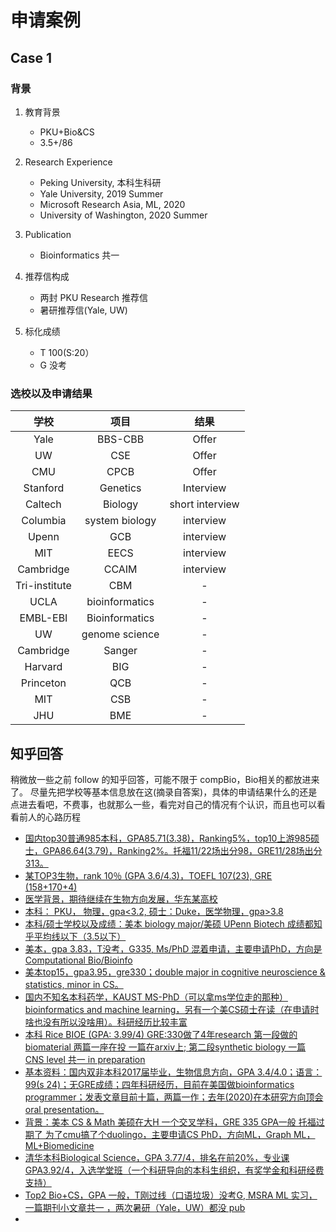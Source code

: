 # 申请案例

## Case 1 

### 背景
1. 教育背景
      * PKU+Bio&CS
      * 3.5+/86

2. Research Experience
      * Peking University, 本科生科研
      * Yale University, 2019 Summer
      * Microsoft Research Asia, ML, 2020
      * University of Washington, 2020 Summer

3. Publication
      * Bioinformatics 共一

4. 推荐信构成
      * 两封 PKU Research 推荐信
      * 暑研推荐信(Yale, UW)

5. 标化成绩
      * T 100(S:20）
      * G 没考

### 选校以及申请结果

| 学校 | 项目 | 结果 |
|:-: | :-: | :-:|
| Yale   | BBS-CBB| Offer  |
| UW   | CSE | Offer  |
| CMU  | CPCB | Offer  |
| Stanford  | Genetics | Interview |
| Caltech   | Biology | short interview  |
| Columbia |system biology | interview  |
| Upenn  | GCB| interview  |
| MIT  | EECS | interview  |
| Cambridge   | CCAIM | interview  |
| Tri-institute | CBM | -|
| UCLA | bioinformatics | -|
| EMBL-EBI | Bioinformatics | - |
| UW |  genome science  | - |
| Cambridge  | Sanger  | - |
| Harvard  | BIG  | - |
| Princeton  | QCB | - |
| MIT  | CSB  | - |
| JHU  | BME  | - |



## 知乎回答
稍微放一些之前 follow 的知乎回答，可能不限于 compBio，Bio相关的都放进来了。
尽量先把学校等基本信息放在这(摘录自答案)，具体的申请结果什么的还是点进去看吧，不费事，也就那么一些，看完对自己的情况有个认识，而且也可以看看前人的心路历程

* [国内top30普通985本科，GPA85.71(3.38)，Ranking5%，top10上游985硕士，GPA86.64(3.79)，Ranking2%。托福11/22场出分98，GRE11/28场出分313。](https://www.zhihu.com/question/357928233/answer/1775376440)
* [某TOP3生物，rank 10％ (GPA 3.6/4.3)，TOEFL 107(23), GRE (158+170+4)](https://www.zhihu.com/question/357928233/answer/1572869165)
* [医学背景，期待继续在生物方向发展，华东某高校](https://www.zhihu.com/question/357928233/answer/1767168394)
* [本科： PKU， 物理，gpa<3.2, 硕士：Duke，医学物理，gpa>3.8](https://www.zhihu.com/question/357928233/answer/1715321475)
* [本科/硕士学校以及成绩：美本 biology major/美硕 UPenn Biotech 成绩都知乎平均线以下（3.5以下）](https://www.zhihu.com/question/357928233/answer/1736942074)
* [美本，gpa 3.83，T没考，G335, Ms/PhD 混着申请，主要申请PhD，方向是Computational Bio/Bioinfo](https://www.zhihu.com/question/357928233/answer/1642607571)
* [美本top15，gpa3.95，gre330；double major in cognitive neuroscience & statistics, minor in CS。](https://www.zhihu.com/question/357928233/answer/1602467528)
* [国内不知名本科药学，KAUST MS-PhD（可以拿ms学位走的那种）bioinformatics and machine learning，另有一个美CS硕士在读（在申请时啥也没有所以没啥用）。科研经历比较丰富](https://www.zhihu.com/question/357928233/answer/1733084382)
* [本科 Rice BIOE (GPA: 3.99/4) GRE:330做了4年research 第一段做的biomaterial 两篇一座在投 一篇在arxiv上; 第二段synthetic biology 一篇 CNS level 共一 in preparation](https://www.zhihu.com/question/357928233/answer/1607767525)
* [基本资料：国内双非本科2017届毕业，生物信息方向，GPA 3.4/4.0；语言：99(s 24)；无GRE成绩；四年科研经历，目前在美国做bioinformatics programmer；发表文章目前十篇，两篇一作；去年(2020)在本研究方向顶会oral presentation。](https://www.zhihu.com/question/357928233/answer/1722266913)
* [背景：美本 CS & Math 美硕在大H 一个交叉学科，GRE 335 GPA一般 托福过期了 为了cmu搞了个duolingo，主要申请CS PhD，方向ML，Graph ML，ML+Biomedicine](https://www.zhihu.com/question/357928233/answer/1196624190)
* [清华本科Biological Science，GPA 3.77/4，排名在前20%，专业课GPA3.92/4，入选学堂班（一个科研导向的本科生组织，有奖学金和科研经费支持）](https://www.zhihu.com/question/357928233/answer/1592694477)
* [Top2 Bio+CS，GPA 一般，T刚过线（口语垃圾）没考G, MSRA ML 实习，一篇期刊小文章共一 ，两次暑研（Yale，UW）都没 pub](https://www.zhihu.com/question/357928233/answer/1611075908)
* [](https://www.zhihu.com/question/357928233/answer/1720784205)

[](https://www.zhihu.com/question/357928233/answer/1708518118)

